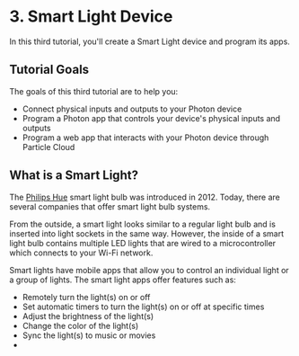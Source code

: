 # 3. Smart Light Device

In this third tutorial, you'll create a Smart Light device and program its apps.

## Tutorial Goals

The goals of this third tutorial are to help you:

* Connect physical inputs and outputs to your Photon device
* Program a Photon app that controls your device's physical inputs and outputs
* Program a web app that interacts with your Photon device through Particle Cloud

## What is a Smart Light?

The [Philips Hue](http://www2.meethue.com/en-us/) smart light bulb was introduced in 2012. Today, there are several companies that offer smart light bulb systems.



From the outside, a smart light looks similar to a regular light bulb and is inserted into light sockets in the same way. However, the inside of a smart light bulb contains multiple LED lights that are wired to a microcontroller which connects to your Wi-Fi network.

Smart lights have mobile apps that allow you to control an individual light or a group of lights. The smart light apps offer features such as:

* Remotely turn the light\(s\) on or off
* Set automatic timers to turn the light\(s\) on or off at specific times
* Adjust the brightness of the light\(s\)
* Change the color of the light\(s\)
* Sync the light\(s\) to music or movies
* 

